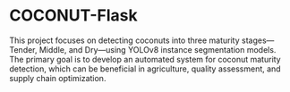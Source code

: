 # COCONUT-Flask
This project focuses on detecting coconuts into three maturity stages—Tender, Middle, and Dry—using YOLOv8 instance segmentation models. The primary goal is to develop an automated system for coconut maturity detection, which can be beneficial in agriculture, quality assessment, and supply chain optimization.
